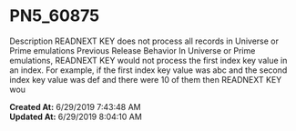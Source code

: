 # PN5_60875

Description READNEXT KEY does not process all records in Universe or Prime emulations Previous Release Behavior In Universe or Prime emulations, READNEXT KEY would not process the first index key value in an index. For example, if the first index key value was abc and the second index key value was def and there were 10 of them then READNEXT KEY wou  

**Created At:** 6/29/2019 7:43:48 AM  
**Updated At:** 6/29/2019 8:04:10 AM  

